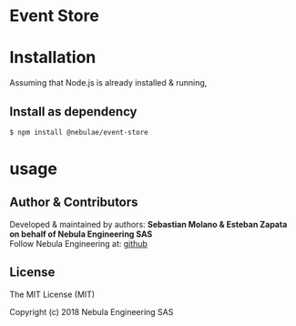 # Event Store


# Installation

Assuming that Node.js is already installed & running, 

## Install as dependency
```sh
$ npm install @nebulae/event-store
```

# usage
## Author & Contributors

Developed &amp; maintained by authors: <b>Sebastian Molano & Esteban Zapata on behalf of Nebula Engineering SAS</b><br>
Follow Nebula Engineering at: <a href="https://github.com/NebulaEngineering" target="_blank">github</a>

## License

The MIT License (MIT)

Copyright (c) 2018 Nebula Engineering SAS